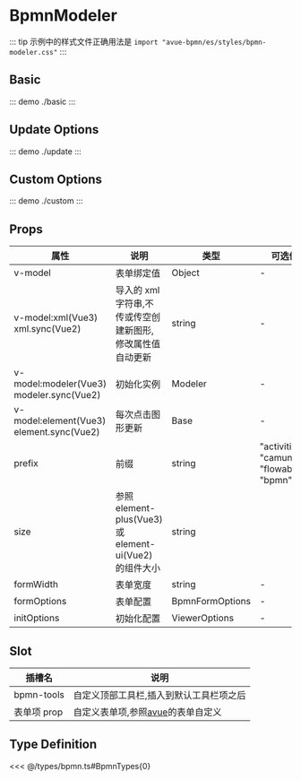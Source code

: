 # BpmnModeler

::: tip
示例中的样式文件正确用法是 `import "avue-bpmn/es/styles/bpmn-modeler.css"`
:::

## Basic

::: demo
./basic
:::

## Update Options

::: demo
./update
:::

## Custom Options

::: demo
./custom
:::

## Props

| 属性                                           | 说明                                                      | 类型            | 可选值                                    | 默认值                        |
| ---------------------------------------------- | --------------------------------------------------------- | --------------- | ----------------------------------------- | ----------------------------- |
| v-model                                        | 表单绑定值                                                | Object          | -                                         | -                             |
| v-model:xml(Vue3) <br/> xml.sync(Vue2)         | 导入的 xml 字符串,不传或传空创建新图形,修改属性值自动更新 | string          | -                                         | -                             |
| v-model:modeler(Vue3) <br/> modeler.sync(Vue2) | 初始化实例                                                | Modeler         | -                                         | -                             |
| v-model:element(Vue3) <br/> element.sync(Vue2) | 每次点击图形更新                                          | Base            | -                                         | -                             |
| prefix                                         | 前缀                                                      | string          | "activiti", "camunda", "flowable", "bpmn" | "bpmn"                        |
| size                                           | 参照 element-plus(Vue3) 或 element-ui(Vue2) 的组件大小    | string          |                                           | "default"(Vue3),"small"(Vue2) |
| formWidth                                      | 表单宽度                                                  | string          | -                                         | "30%"                         |
| formOptions                                    | 表单配置                                                  | BpmnFormOptions | -                                         |                               |
| initOptions                                    | 初始化配置                                                | ViewerOptions   | -                                         |                               |

## Slot

| 插槽名      | 说明                                                     |
| ----------- | -------------------------------------------------------- |
| bpmn-tools  | 自定义顶部工具栏,插入到默认工具栏项之后                  |
| 表单项 prop | 自定义表单项,参照[avue](https://avuejs.com/)的表单自定义 |

## Type Definition

<<< @/types/bpmn.ts#BpmnTypes{0}
